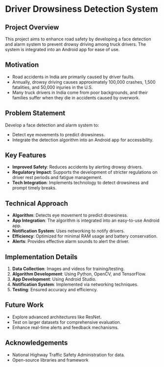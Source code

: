 # Driver Drowsiness Detection System

## Project Overview

This project aims to enhance road safety by developing a face detection and alarm system to prevent drowsy driving among truck drivers. The system is integrated into an Android app for ease of use.

## Motivation

- Road accidents in India are primarily caused by driver faults.
- Annually, drowsy driving causes approximately 100,000 crashes, 1,500 fatalities, and 50,000 injuries in the U.S.
- Many truck drivers in India come from poor backgrounds, and their families suffer when they die in accidents caused by overwork.

## Problem Statement

Develop a face detection and alarm system to:
- Detect eye movements to predict drowsiness.
- Integrate the detection algorithm into an Android app for accessibility.

## Key Features

- **Improved Safety**: Reduces accidents by alerting drowsy drivers.
- **Regulatory Impact**: Supports the development of stricter regulations on driver rest periods and fatigue management.
- **Tech Integration**: Implements technology to detect drowsiness and prompt timely breaks.

## Technical Approach

- **Algorithm**: Detects eye movement to predict drowsiness.
- **App Integration**: The algorithm is integrated into an easy-to-use Android app.
- **Notification System**: Uses networking to notify drivers.
- **Efficiency**: Optimized for minimal RAM usage and battery conservation.
- **Alerts**: Provides effective alarm sounds to alert the driver.

## Implementation Details

1. **Data Collection**: Images and videos for training/testing.
2. **Algorithm Development**: Using Python, OpenCV, and TensorFlow.
3. **App Development**: Using Android Studio.
4. **Notification System**: Implemented via networking techniques.
5. **Testing**: Ensured accuracy and efficiency.

## Future Work

- Explore advanced architectures like ResNet.
- Test on larger datasets for comprehensive evaluation.
- Enhance real-time alerts and feedback mechanisms.

## Acknowledgements

- National Highway Traffic Safety Administration for data.
- Open-source libraries and framework
